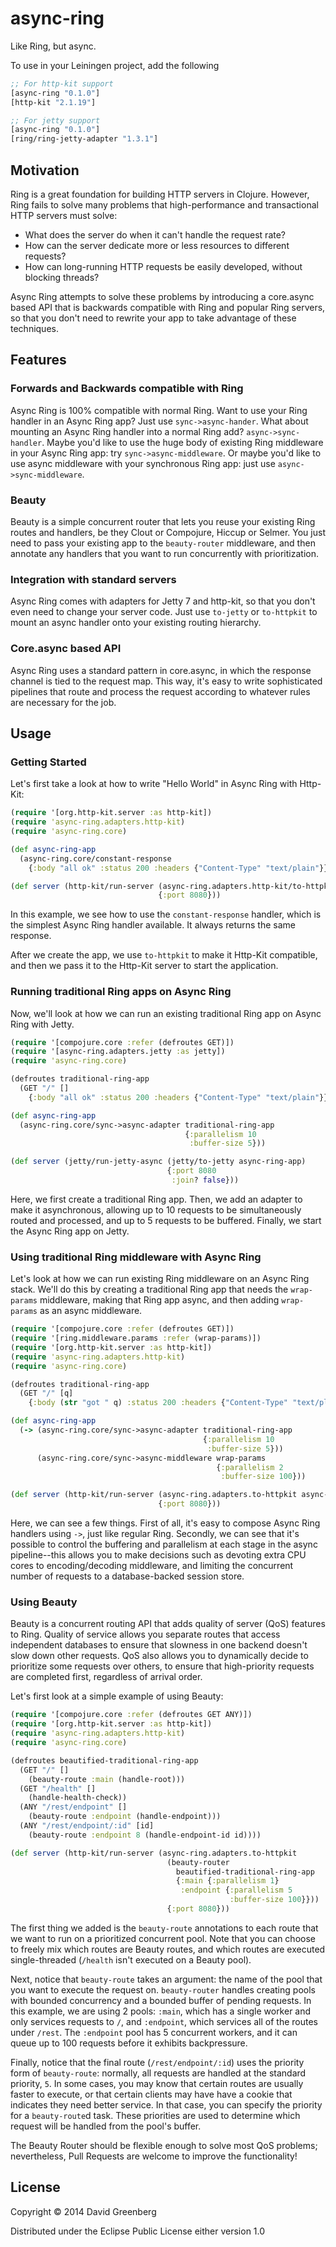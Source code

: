 # async-ring

Like Ring, but async.

To use in your Leiningen project, add the following

```clojure
;; For http-kit support
[async-ring "0.1.0"]
[http-kit "2.1.19"]

;; For jetty support
[async-ring "0.1.0"]
[ring/ring-jetty-adapter "1.3.1"]
```

## Motivation

Ring is a great foundation for building HTTP servers in Clojure. However, Ring
fails to solve many problems that high-performance and transactional HTTP
servers must solve:

- What does the server do when it can't handle the request rate?
- How can the server dedicate more or less resources to different requests?
- How can long-running HTTP requests be easily developed, without blocking threads?

Async Ring attempts to solve these problems by introducing a core.async based API
that is backwards compatible with Ring and popular Ring servers, so that you don't
need to rewrite your app to take advantage of these techniques.

## Features

### Forwards and Backwards compatible with Ring

Async Ring is 100% compatible with normal Ring. Want to use your Ring handler
in an Async Ring app? Just use `sync->async-hander`. What about mounting an
Async Ring handler into a normal Ring add? `async->sync-handler`. Maybe you'd
like to use the huge body of existing Ring middleware in your Async Ring app:
try `sync->async-middleware`. Or maybe you'd like to use async middleware with
your synchronous Ring app: just use `async->sync-middleware`.

### Beauty

Beauty is a simple concurrent router that lets you reuse your existing Ring routes
and handlers, be they Clout or Compojure, Hiccup or Selmer. You just need to pass
your existing app to the `beauty-router` middleware, and then annotate any handlers
that you want to run concurrently with prioritization.

### Integration with standard servers

Async Ring comes with adapters for Jetty 7 and http-kit, so that you don't even
need to change your server code. Just use `to-jetty` or `to-httpkit` to mount
an async handler onto your existing routing hierarchy.

### Core.async based API

Async Ring uses a standard pattern in core.async, in which the response channel
is tied to the request map. This way, it's easy to write sophisticated pipelines
that route and process the request according to whatever rules are necessary for
the job.

## Usage

### Getting Started

Let's first take a look at how to write "Hello World" in Async Ring with Http-Kit:

```clojure
(require '[org.http-kit.server :as http-kit])
(require 'async-ring.adapters.http-kit)
(require 'async-ring.core)

(def async-ring-app
  (async-ring.core/constant-response
    {:body "all ok" :status 200 :headers {"Content-Type" "text/plain"}}))

(def server (http-kit/run-server (async-ring.adapters.http-kit/to-httpkit async-ring-app)
                                 {:port 8080}))
```

In this example, we see how to use the `constant-response` handler, which is
the simplest Async Ring handler available. It always returns the same response.

After we create the app, we use `to-httpkit` to make it Http-Kit compatible,
and then we pass it to the Http-Kit server to start the application.

### Running traditional Ring apps on Async Ring

Now, we'll look at how we can run an existing traditional Ring app on
Async Ring with Jetty.

```clojure
(require '[compojure.core :refer (defroutes GET)])
(require '[async-ring.adapters.jetty :as jetty])
(require 'async-ring.core)

(defroutes traditional-ring-app
  (GET "/" []
    {:body "all ok" :status 200 :headers {"Content-Type" "text/plain"}}))

(def async-ring-app
  (async-ring.core/sync->async-adapter traditional-ring-app
                                       {:parallelism 10
                                        :buffer-size 5}))

(def server (jetty/run-jetty-async (jetty/to-jetty async-ring-app)
                                   {:port 8080
                                    :join? false}))
```

Here, we first create a traditional Ring app. Then, we add an adapter to make it
asynchronous, allowing up to 10 requests to be simultaneously routed and processed,
and up to 5 requests to be buffered. Finally, we start the Async Ring app on Jetty.

### Using traditional Ring middleware with Async Ring

Let's look at how we can run existing Ring middleware on an Async Ring stack.
We'll do this by creating a traditional Ring app that needs the `wrap-params`
middleware, making that Ring app async, and then adding `wrap-params` as an
async middleware.

```clojure
(require '[compojure.core :refer (defroutes GET)])
(require '[ring.middleware.params :refer (wrap-params)])
(require '[org.http-kit.server :as http-kit])
(require 'async-ring.adapters.http-kit)
(require 'async-ring.core)

(defroutes traditional-ring-app
  (GET "/" [q]
    {:body (str "got " q) :status 200 :headers {"Content-Type" "text/plain"}}))

(def async-ring-app
  (-> (async-ring.core/sync->async-adapter traditional-ring-app
                                           {:parallelism 10
                                            :buffer-size 5}))
      (async-ring.core/sync->async-middleware wrap-params
                                              {:parallelism 2
                                               :buffer-size 100}))

(def server (http-kit/run-server (async-ring.adapters.to-httpkit async-ring-app)
                                 {:port 8080}))
```

Here, we can see a few things. First of all, it's easy to compose Async Ring
handlers using `->`, just like regular Ring. Secondly, we can see that it's
possible to control the buffering and parallelism at each stage in the async
pipeline--this allows you to make decisions such as devoting extra CPU cores
to encoding/decoding middleware, and limiting the concurrent number of requests
to a database-backed session store.

### Using Beauty

Beauty is a concurrent routing API that adds quality of server (QoS) features to Ring.
Quality of service allows you separate routes that access independent databases to
ensure that slowness in one backend doesn't slow down other requests. QoS also allows
you to dynamically decide to prioritize some requests over others, to ensure that
high-priority requests are completed first, regardless of arrival order.

Let's first look at a simple example of using Beauty:

```clojure
(require '[compojure.core :refer (defroutes GET ANY)])
(require '[org.http-kit.server :as http-kit])
(require 'async-ring.adapters.http-kit)
(require 'async-ring.core)

(defroutes beautified-traditional-ring-app
  (GET "/" []
    (beauty-route :main (handle-root)))
  (GET "/health" []
    (handle-health-check))
  (ANY "/rest/endpoint" []
    (beauty-route :endpoint (handle-endpoint)))
  (ANY "/rest/endpoint/:id" [id]
    (beauty-route :endpoint 8 (handle-endpoint-id id))))

(def server (http-kit/run-server (async-ring.adapters.to-httpkit
                                   (beauty-router
                                     beautified-traditional-ring-app
                                     {:main {:parallelism 1}
                                      :endpoint {:parallelism 5
                                                 :buffer-size 100}}))
                                   {:port 8080}))
```

The first thing we added is the `beauty-route` annotations to each route that
we want to run on a prioritized concurrent pool. Note that you can choose to
freely mix which routes are Beauty routes, and which routes are executed
single-threaded (`/health` isn't executed on a Beauty pool).

Next, notice that `beauty-route` takes an argument: the name of the pool that you want to execute
the request on. `beauty-router` handles creating pools with bounded concurrency
and a bounded buffer of pending requests. In this example, we are using 2 pools:
`:main`, which has a single worker and only services requests to `/`, and `:endpoint`,
which services all of the routes under `/rest`. The `:endpoint` pool has 5
concurrent workers, and it can queue up to 100 requests before it exhibits
backpressure.

Finally, notice that the final route (`/rest/endpoint/:id`) uses the priority form of
`beauty-route`: normally, all requests are handled at the standard priority, `5`.
In some cases, you may know that certain routes are usually faster to execute,
or that certain clients may have have a cookie that indicates they need better
service. In that case, you can specify the priority for a `beauty-route`d task.
These priorities are used to determine which request will be handled from the
pool's buffer.

The Beauty Router should be flexible enough to solve most QoS problems; nevertheless, Pull Requests are welcome to improve the functionality!

## License

Copyright © 2014 David Greenberg

Distributed under the Eclipse Public License either version 1.0
